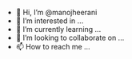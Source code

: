 - 👋 Hi, I’m @manojheerani
- 👀 I’m interested in ...
- 🌱 I’m currently learning ...
- 💞️ I’m looking to collaborate on ...
- 📫 How to reach me ...

<!---
manojheerani/manojheerani is a ✨ special ✨ repository because its `README.md` (this file) appears on your GitHub profile.
You can click the Preview link to take a look at your changes.
--->
